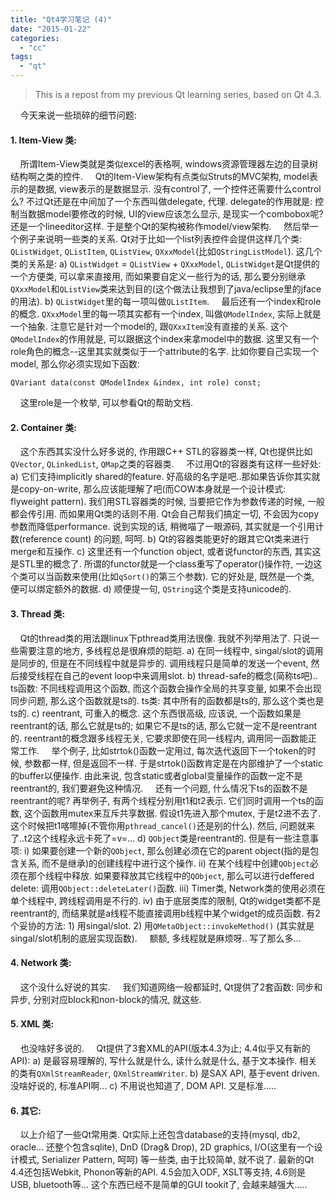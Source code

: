 ```yaml
---
title: "Qt4学习笔记 (4)"
date: "2015-01-22"
categories: 
  - "cc"
tags: 
  - "qt"
---
```


> This is a repost from my previous Qt learning series, based on Qt 4.3.

    今天来说一些琐碎的细节问题:

#### 1\. Item-View 类:

    所谓Item-View类就是类似excel的表格啊, windows资源管理器左边的目录树结构啊之类的控件.     Qt的Item-View架构有点类似Struts的MVC架构, model表示的是数据, view表示的是数据显示. 没有control了, 一个控件还需要什么control么? 不过Qt还是在中间加了一个东西叫做delegate, 代理. delegate的作用就是: 控制当数据model要修改的时候, UI的view应该怎么显示, 是现实一个combobox呢? 还是一个lineeditor这样. 于是整个Qt的架构被称作model/view架构.     然后举一个例子来说明一些类的关系. Qt对于比如一个list列表控件会提供这样几个类: `QListWidget`, `QListItem`, `QListView`, `QXxxModel`(比如`QStringListModel`). 这几个类的关系是: a) `QListWidget` = `QListView` + `QXxxModel`, `QListWidget`是Qt提供的一个方便类, 可以拿来直接用, 而如果要自定义一些行为的话, 那么要分别继承`QXxxModel`和`QListView`类来达到目的(这个做法让我想到了java/eclipse里的jface的用法). b) `QListWidget`里的每一项叫做`QListItem`.     最后还有一个index和role的概念. `QXxxModel`里的每一项其实都有一个index, 叫做`QModelIndex`, 实际上就是一个抽象. 注意它是针对一个model的, 跟`QXxxItem`没有直接的关系. 这个`QModelIndex`的作用就是, 可以跟据这个index来拿model中的数据. 这里又有一个role角色的概念--这里其实就类似于一个attribute的名字. 比如你要自己实现一个model, 那么你必须实现如下函数:

```
QVariant data(const QModelIndex &index, int role) const;
```

    这里role是一个枚举, 可以参看Qt的帮助文档.

#### 2\. Container 类:

    这个东西其实没什么好多说的, 作用跟C++ STL的容器类一样, Qt也提供比如`QVector`, `QLinkedList`, `QMap`之类的容器类.     不过用Qt的容器类有这样一些好处: a) 它们支持implicitly shared的feature. 好高级的名字是吧..那如果告诉你其实就是copy-on-write, 那么应该能理解了吧(而COW本身就是一个设计模式: flyweight pattern). 我们用STL容器类的时候, 当要把它作为参数传递的时候, 一般都会传引用. 而如果用Qt类的话则不用. Qt会自己帮我们搞定一切, 不会因为copy参数而降低performance. 说到实现的话, 稍微喵了一眼源码, 其实就是一个引用计数(reference count) 的问题, 呵呵. b) Qt的容器类能更好的跟其它Qt类来进行merge和互操作. c) 这里还有一个function object, 或者说functor的东西, 其实这是STL里的概念了. 所谓的functor就是一个class重写了operator()操作符, 一边这个类可以当函数来使用(比如`qSort()`的第三个参数). 它的好处是, 既然是一个类, 便可以绑定额外的数据. d) 顺便提一句, `QString`这个类是支持unicode的.

#### 3\. Thread 类:

    Qt的thread类的用法跟linux下pthread类用法很像. 我就不列举用法了. 只说一些需要注意的地方, 多线程总是很麻烦的皑皑. a) 在同一线程中, singal/slot的调用是同步的, 但是在不同线程中就是异步的. 调用线程只是简单的发送一个event, 然后接受线程在自己的event loop中来调用slot. b) thread-safe的概念(简称ts吧).. ts函数: 不同线程调用这个函数, 而这个函数会操作全局的共享变量, 如果不会出现同步问题, 那么这个函数就是ts的. ts类: 其中所有的函数都是ts的, 那么这个类也是ts的. c) reentrant, 可重入的概念. 这个东西很高级, 应该说, 一个函数如果是reentrant的话, 那么它就是ts的; 如果它不是ts的话, 那么它就一定不是reentrant的. reentrant的概念跟多线程无关, 它要求即使在同一线程内, 调用同一函数能正常工作.     举个例子, 比如strtok()函数一定用过, 每次迭代返回下一个token的时候, 参数都一样, 但是返回不一样. 于是strtok()函数肯定是在内部维护了一个static的buffer以便操作. 由此来说, 包含static或者global变量操作的函数一定不是reentrant的, 我们要避免这种情况.     还有一个问题, 什么情况下ts的函数不是reentrant的呢? 再举例子, 有两个线程分别用t1和t2表示. 它们同时调用一个ts的函数, 这个函数用mutex来互斥共享数据. 假设t1先进入那个mutex, 于是t2进不去了. 这个时候把t1喀嚓掉(不管你用`pthread_cancel()`还是别的什么). 然后, 问题就来了..t2这个线程永远卡死了=v=... d) `QObject`类是reentrant的. 但是有一些注意事项: i) 如果要创建一个新的`QObject`, 那么创建必须在它的parent object(指的是包含关系, 而不是继承)的创建线程中进行这个操作. ii) 在某个线程中创建`QObject`必须在那个线程中释放. 如果要释放其它线程中的`QObject`, 那么可以进行deffered delete: 调用`QObject::deleteLater()`函数. iii) Timer类, Network类的使用必须在单个线程中, 跨线程调用是不行的. iv) 由于底层类库的限制, Qt的widget类都不是reentrant的, 而结果就是a线程不能直接调用b线程中某个widget的成员函数. 有2个妥协的方法: 1) 用singal/slot. 2) 用`QMetaObject::invokeMethod()` (其实就是singal/slot机制的底层实现函数).     额额, 多线程就是麻烦呀.. 写了那么多...

#### 4\. Network 类:

    这个没什么好说的其实.     我们知道网络一般都延时, Qt提供了2套函数: 同步和异步, 分别对应block和non-block的情况, 就这些.

#### 5\. XML 类:

    也没啥好多说的.     Qt提供了3套XML的API(版本4.3为止; 4.4似乎又有新的API): a) 是最容易理解的, 写什么就是什么, 读什么就是什么, 基于文本操作. 相关的类有`QXmlStreamReader`, `QXmlStreamWriter`. b) 是SAX API, 基于event driven. 没啥好说的, 标准API啊... c) 不用说也知道了, DOM API. 又是标准.....

#### 6\. 其它:

    以上介绍了一些Qt常用类. Qt实际上还包含database的支持(mysql, db2, oracle... 还整个包含sqlite), DnD (Drag& Drop), 2D graphics, I/O(这里有一个设计模式, Serializer Pattern, 呵呵) 等一些类, 由于比较简单, 就不说了. 最新的Qt 4.4还包括Webkit, Phonon等新的API. 4.5会加入ODF, XSLT等支持, 4.6则是USB, bluetooth等... 这个东西已经不是简单的GUI tookit了, 会越来越强大.....
